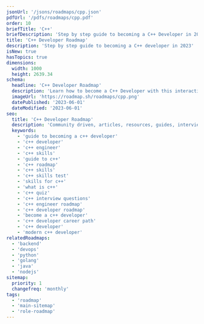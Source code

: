 ```yaml
---
jsonUrl: '/jsons/roadmaps/cpp.json'
pdfUrl: '/pdfs/roadmaps/cpp.pdf'
order: 10
briefTitle: 'C++'
briefDescription: 'Step by step guide to becoming a C++ Developer in 2023'
title: 'C++ Developer Roadmap'
description: 'Step by step guide to becoming a C++ developer in 2023'
isNew: true
hasTopics: true
dimensions:
  width: 1000
  height: 2639.34
schema:
  headline: 'C++ Developer Roadmap'
  description: 'Learn how to become a C++ Developer with this interactive step by step guide in 2023. We also have resources and short descriptions attached to the roadmap items so you can get everything you want to learn in one place.'
  imageUrl: 'https://roadmap.sh/roadmaps/cpp.png'
  datePublished: '2023-06-01'
  dateModified: '2023-06-01'
seo:
  title: 'C++ Developer Roadmap'
  description: 'Community driven, articles, resources, guides, interview questions, quizzes for C++ development. Learn to become a modern C++ developer by following the steps, skills, resources and guides listed in this roadmap.'
  keywords:
    - 'guide to becoming a c++ developer'
    - 'c++ developer'
    - 'c++ engineer'
    - 'c++ skills'
    - 'guide to c++'
    - 'c++ roadmap'
    - 'c++ skills'
    - 'c++ skills test'
    - 'skills for c++'
    - 'what is c++'
    - 'c++ quiz'
    - 'c++ interview questions'
    - 'c++ engineer roadmap'
    - 'c++ developer roadmap'
    - 'become a c++ developer'
    - 'c++ developer career path'
    - 'c++ developer'
    - 'modern c++ developer'
relatedRoadmaps:
  - 'backend'
  - 'devops'
  - 'python'
  - 'golang'
  - 'java'
  - 'nodejs'
sitemap:
  priority: 1
  changefreq: 'monthly'
tags:
  - 'roadmap'
  - 'main-sitemap'
  - 'role-roadmap'
---
```

